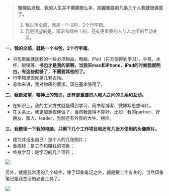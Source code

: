 > **整理后发现，我的人生并不需要那么多，把握重要的几条几个人我就很满意了。**
> 1. 我生活全部，就是一个书包，2个行李箱。
> 1. 我更渴望的是，知识和精神上的，还有更重要的人与人之间的互动关系。

**一、我的全部，就是一个书包，2个行李箱。**
- 书包里面就是我的一些必须物品，电脑、iPad（只方便得到学习）、手机、水杯、眼镜等，**书包才是我的家啊，当我买mac和iPhone、iPad的时候我就明白，有这些就够了，不需要其他的了。**
- 行李箱里面就是几套衣物。
- 总体来讲，我对物质的要求，现在基本够用了。

**二、我更渴望，精神上的知识，还有更重要的人和人之间的关系和互动。**
- 在知识上，我的主义方式就是得到学习、简书写博客、微博写思想碎片。
- 在关系上，我更加重视伴侣了，当然我做得不算好。比如：我的partner、好朋友、家人、leader，当然还有外界的大牛、榜样。

**三、我整理一下我的电脑，只剩下几个工作项目和还有几张方便用的头像照片。**
- 成为并活出自己：是个人的几张照片；
- 重视钱：是工作和赚钱的项目；
- 终身学习：是学习的几个项目；

![](http://upload-images.jianshu.io/upload_images/3317226-5b6870976277b7f7.png?imageMogr2/auto-orient/strip%7CimageView2/2/w/1240)

另外，就是我常用的几个软件，除了印象笔记之外，都是跟工作有关的，当然印象笔记是我生活的必备工具了。

![](http://upload-images.jianshu.io/upload_images/3317226-9e71515635da52cf.png?imageMogr2/auto-orient/strip%7CimageView2/2/w/1240)
